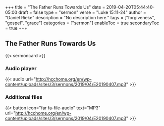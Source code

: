 +++
title = "The Father Runs Towards Us"
date = 2019-04-20T05:44:40-05:00
draft = false
type = "sermon"
verse = "Luke 15:11-24"
author = "Daniel Rieke"
description = "No description here."
tags = ["forgiveness", "gospel", "grace"]
categories = ["sermon"]
enableToc = true
secondaryToc = true
+++

## The Father Runs Towards Us

{{< sermoncard >}}

### Audio player

{{< audio url="http://hcchome.org/en/wp-content/uploads/sites/3/sermons/2019/04/E20190407.mp3" >}}

### Additional files

{{< button icon="far fa-file-audio" text="MP3" url="http://hcchome.org/en/wp-content/uploads/sites/3/sermons/2019/04/E20190407.mp3" >}}